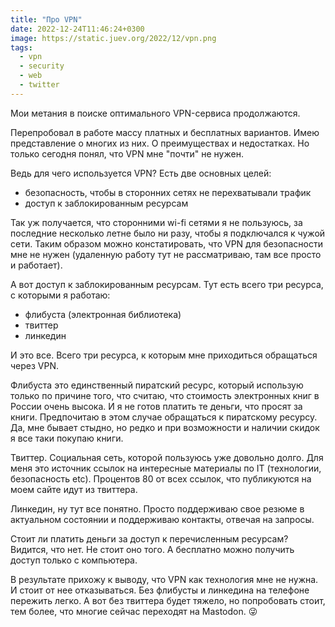 ```yaml
---
title: "Про VPN"
date: 2022-12-24T11:46:24+0300
image: https://static.juev.org/2022/12/vpn.png
tags: 
  - vpn
  - security
  - web
  - twitter
---
```


Мои метания в поиске оптимального VPN-сервиса продолжаются.

Перепробовал в работе массу платных и бесплатных вариантов.
Имею представление о многих из них. О преимуществах и недостатках.
Но только сегодня понял, что VPN мне "почти" не нужен.

Ведь для чего используется VPN? Есть две основных целей:

- безопасность, чтобы в сторонних сетях не перехватывали трафик
- доступ к заблокированным ресурсам

Так уж получается, что сторонними wi-fi сетями я не пользуюсь, за последние
несколько летне было ни разу, чтобы я подключался к чужой сети. Таким образом
можно конcтатировать, что VPN для безопасности мне не нужен (удаленную работу
тут не рассматриваю, там все просто и работает).

А вот доступ к заблокированным ресурсам. Тут есть всего три ресурса, с которыми
я работаю:

- флибуста (электронная библиотека)
- твиттер
- линкедин

И это все. Всего три ресурса, к которым мне приходиться обращаться через VPN.

Флибуста это единственный пиратский ресурс, который использую только по причине
того, что считаю, что стоимость электронных книг в России очень высока. И я не
готов платить те деньги, что просят за книги. Предпочитаю в этом случае
обращаться к пиратскому ресурсу. Да, мне бывает стыдно, но редко и при
возможности и наличии скидок я все таки покупаю книги.

Твиттер. Социальная сеть, которой пользуюсь уже довольно долго. Для меня это
источник ссылок на интересные материалы по IT (технологии, безопасность etc).
Процентов 80 от всех ссылок, что публикуются на моем сайте идут из твиттера.

Линкедин, ну тут все понятно. Просто поддерживаю свое резюме в актуальном
состоянии и поддерживаю контакты, отвечая на запросы.

Стоит ли платить деньги за доступ к перечисленным ресурсам? Видится, что нет.
Не стоит оно того. А бесплатно можно получить доступ только с компьютера.

В результате прихожу к выводу, что VPN как технология мне не нужна. И стоит от
нее отказываться. Без флибусты и линкедина на телефоне пережить легко.
А вот без твиттера будет тяжело, но попробовать стоит, тем более, что многие
сейчас переходят на Mastodon. 😜
